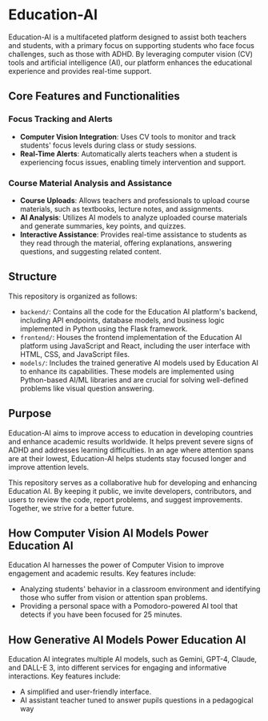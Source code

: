 # Education-AI

Education-AI is a multifaceted platform designed to assist both teachers and students, with a primary focus on supporting students who face focus challenges, such as those with ADHD. By leveraging computer vision (CV) tools and artificial intelligence (AI), our platform enhances the educational experience and provides real-time support.

## Core Features and Functionalities

### Focus Tracking and Alerts
- **Computer Vision Integration**: Uses CV tools to monitor and track students' focus levels during class or study sessions.
- **Real-Time Alerts**: Automatically alerts teachers when a student is experiencing focus issues, enabling timely intervention and support.

### Course Material Analysis and Assistance
- **Course Uploads**: Allows teachers and professionals to upload course materials, such as textbooks, lecture notes, and assignments.
- **AI Analysis**: Utilizes AI models to analyze uploaded course materials and generate summaries, key points, and quizzes.
- **Interactive Assistance**: Provides real-time assistance to students as they read through the material, offering explanations, answering questions, and suggesting related content.

## Structure
This repository is organized as follows:
- `backend/`: Contains all the code for the Education AI platform's backend, including API endpoints, database models, and business logic implemented in Python using the Flask framework.
- `frontend/`: Houses the frontend implementation of the Education AI platform using JavaScript and React, including the user interface with HTML, CSS, and JavaScript files.
- `models/`: Includes the trained generative AI models used by Education AI to enhance its capabilities. These models are implemented using Python-based AI/ML libraries and are crucial for solving well-defined problems like visual question answering.

## Purpose
Education-AI aims to improve access to education in developing countries and enhance academic results worldwide. It helps prevent severe signs of ADHD and addresses learning difficulties. In an age where attention spans are at their lowest, Education-AI helps students stay focused longer and improve attention levels.

This repository serves as a collaborative hub for developing and enhancing Education AI. By keeping it public, we invite developers, contributors, and users to review the code, report problems, and suggest improvements. Together, we strive for a better future.

## How Computer Vision AI Models Power Education AI
Education AI harnesses the power of Computer Vision to improve engagement and academic results. Key features include:
- Analyzing students' behavior in a classroom environment and identifying those who suffer from vision or attention span problems.
- Providing a personal space with a Pomodoro-powered AI tool that detects if you have been focused for 25 minutes.

## How Generative AI Models Power Education AI
Education AI integrates multiple AI models, such as Gemini, GPT-4, Claude, and DALL-E 3, into different services for engaging and informative interactions. Key features include:
- A simplified and user-friendly interface.
- AI assistant teacher tuned to answer pupils questions in a pedagogical way
